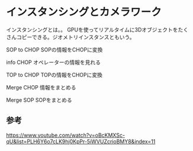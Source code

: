 # インスタンシングとカメラワーク

インスタンシングとは。。
GPUを使ってリアルタイムに3Dオブジェクトをたくさんコピーできる。ジオメトリインスタンスともいう。

SOP to CHOP
SOPの情報をCHOPに変換

info CHOP
オペレーターの情報を見れる

TOP to CHOP
TOPの情報をCHOPに変換

Merge CHOP
情報をまとめる

Merge SOP
SOPをまとめる

## 参考

<https://www.youtube.com/watch?v=oBcKMXSc-qU&list=PLH6Y6o7cLK9hj0KpPr-5iWVUZcrioBMY8&index=11>